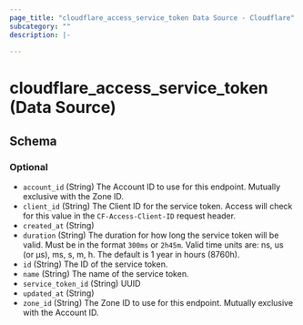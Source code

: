 ```yaml
---
page_title: "cloudflare_access_service_token Data Source - Cloudflare"
subcategory: ""
description: |-
  
---
```


# cloudflare_access_service_token (Data Source)




<!-- schema generated by tfplugindocs -->
## Schema

### Optional

- `account_id` (String) The Account ID to use for this endpoint. Mutually exclusive with the Zone ID.
- `client_id` (String) The Client ID for the service token. Access will check for this value in the `CF-Access-Client-ID` request header.
- `created_at` (String)
- `duration` (String) The duration for how long the service token will be valid. Must be in the format `300ms` or `2h45m`. Valid time units are: ns, us (or µs), ms, s, m, h. The default is 1 year in hours (8760h).
- `id` (String) The ID of the service token.
- `name` (String) The name of the service token.
- `service_token_id` (String) UUID
- `updated_at` (String)
- `zone_id` (String) The Zone ID to use for this endpoint. Mutually exclusive with the Account ID.


